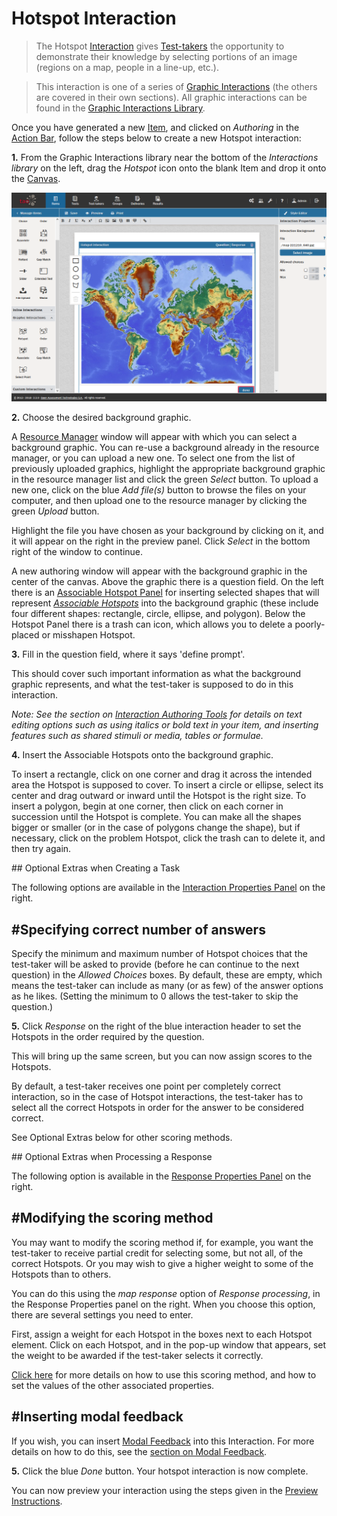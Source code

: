 <!--
created_at: 2016-12-15
authors:         
    - "Catherine Pease"
--> 

# Hotspot Interaction

>The Hotspot [Interaction](../appendix/glossary.md#interaction) gives [Test-takers](../appendix/glossary.md#test-taker) the opportunity to demonstrate their knowledge by selecting portions of an image (regions on a map, people in a line-up, etc.).

>This interaction is one of a series of [Graphic Interactions](../appendix/glossary.md#graphic-interactions) (the others are covered in their own sections). All graphic interactions can be found in the [Graphic Interactions Library](../appendix/glossary.md#graphic-interactions-library). 



Once you have generated a new [Item](../appendix/glossary.md#item), and clicked on *Authoring* in the [Action Bar](../appendix/glossary.md#action-bar), follow the steps below to create a new Hotspot interaction:

**1.** From the Graphic Interactions library near the bottom of the *Interactions library* on the left, drag the *Hotspot* icon onto the blank Item and drop it onto the [Canvas](../appendix/glossary.md#canvas).

<!-- Missing Screenshot: Hotspot Interaction -->
![Hotspot Interaction](../resources/backend/items/authoring/done-3.png)

**2.** Choose the desired background graphic.

A [Resource Manager](../appendix/glossary.md#resource-manager) window will appear with which you can select a background graphic. You can re-use a background already in the resource manager, or you can upload a new one. To select one from the list of previously uploaded graphics, highlight the appropriate background graphic in the resource manager list and click the green *Select* button. To upload a new one, click on the blue *Add file(s)* button to browse the files on your computer, and then upload one to the resource manager by clicking the green *Upload* button.

Highlight the file you have chosen as your background by clicking on it, and it will appear on the right in the preview panel. Click *Select* in the bottom right of the window to continue.

A new authoring window will appear with the background graphic in the center of the canvas. Above the graphic there is a question field. On the left there is an [Associable Hotspot Panel](../appendix/glossary.md#associable-hotspot-panel) for inserting selected shapes that will represent *[Associable Hotspots](../appendix/glossary.md#associable-hotspots)* into the background graphic (these include four different shapes: rectangle, circle, ellipse, and polygon). Below the Hotspot Panel there is a trash can icon, which allows you to delete a poorly-placed or misshapen Hotspot.

**3.** Fill in the question field, where it says 'define prompt'. 

This should cover such important information as what the background graphic represents, and what the test-taker is supposed to do in this interaction. 

*Note: See the section on [Interaction Authoring Tools](../interactions/interaction-authoring-tools.md) for details on text editing options such as using italics or bold text in your item, and inserting features such as shared stimuli or media, tables or formulae.*

**4.** Insert the Associable Hotspots onto the background graphic.

To insert a rectangle, click on one corner and drag it across the intended area the Hotspot is supposed to cover. To insert a circle or ellipse, select its center and drag outward or inward until the Hotspot is the right size. To insert a polygon, begin at one corner, then click on each corner in succession until the Hotspot is complete. You can make all the shapes bigger or smaller (or in the case of polygons change the shape), but if necessary, click on the problem Hotspot, click the trash can to delete it, and then try again.

<aside class="optional-extras">
## Optional Extras when Creating a Task

The following options are available in the [Interaction Properties Panel](../appendix/glossary.md#interaction-properties-panel) on the right.

## #Specifying correct number of answers 

Specify the minimum and maximum number of Hotspot choices that the test-taker will be asked to provide (before he can continue to the next question) in the *Allowed Choices* boxes. By default, these are empty, which means the test-taker can include as many (or as few) of the answer options as he likes. (Setting the minimum to 0 allows the test-taker to skip the question.)
</aside>

**5.** Click *Response* on the right of the blue interaction header to set the Hotspots in the order required by the question.

This will bring up the same screen, but you can now assign scores to the Hotspots.

By default, a test-taker receives one point per completely correct interaction, so in the case of Hotspot interactions, the test-taker has to select all the correct Hotspots in order for the answer to be considered correct.

See Optional Extras below for other scoring methods.

<aside class="optional-extras">
## Optional Extras when Processing a Response

The following option is available in the [Response Properties Panel](../appendix/glossary.md#response-properties-panel) on the right.

## #Modifying the scoring method

You may want to modify the scoring method if, for example, you want the test-taker to receive partial credit for selecting some, but not all, of the correct Hotspots. Or you may wish to give a higher weight to some of the Hotspots than to others. 

You can do this using the *map response* option of *Response processing*, in the Response Properties panel on the right. When you choose this option, there are several settings you need to enter. 

First, assign a weight for each Hotspot in the boxes next to each Hotspot element. Click on each Hotspot, and in the pop-up window that appears, set the weight to be awarded if the test-taker selects it correctly.

[Click here](../items/item-scoring-rules.md#item-scoring-rules) for more details on how to use this scoring method, and how to set the values of the other associated properties. 

## #Inserting modal feedback

If you wish, you can insert [Modal Feedback](../appendix/glossary.md#modal-feedback) into this Interaction. For more details on how to do this, see the [section on Modal Feedback](../items/modal-feedback.md).
</aside>

**5.** Click the blue *Done* button. Your hotspot interaction is now complete.

You can now preview your interaction using the steps given in the [Preview Instructions](../items/preview.md).
